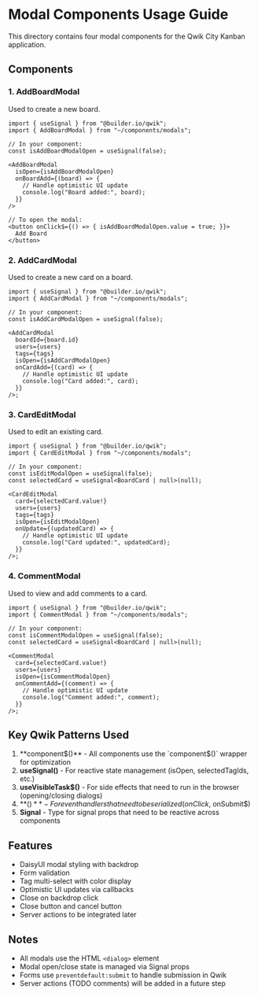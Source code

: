 # Modal Components Usage Guide

This directory contains four modal components for the Qwik City Kanban application.

## Components

### 1. AddBoardModal

Used to create a new board.

```tsx
import { useSignal } from "@builder.io/qwik";
import { AddBoardModal } from "~/components/modals";

// In your component:
const isAddBoardModalOpen = useSignal(false);

<AddBoardModal
  isOpen={isAddBoardModalOpen}
  onBoardAdd={(board) => {
    // Handle optimistic UI update
    console.log("Board added:", board);
  }}
/>

// To open the modal:
<button onClick$={() => { isAddBoardModalOpen.value = true; }}>
  Add Board
</button>
```

### 2. AddCardModal

Used to create a new card on a board.

```tsx
import { useSignal } from "@builder.io/qwik";
import { AddCardModal } from "~/components/modals";

// In your component:
const isAddCardModalOpen = useSignal(false);

<AddCardModal
  boardId={board.id}
  users={users}
  tags={tags}
  isOpen={isAddCardModalOpen}
  onCardAdd={(card) => {
    // Handle optimistic UI update
    console.log("Card added:", card);
  }}
/>;
```

### 3. CardEditModal

Used to edit an existing card.

```tsx
import { useSignal } from "@builder.io/qwik";
import { CardEditModal } from "~/components/modals";

// In your component:
const isEditModalOpen = useSignal(false);
const selectedCard = useSignal<BoardCard | null>(null);

<CardEditModal
  card={selectedCard.value!}
  users={users}
  tags={tags}
  isOpen={isEditModalOpen}
  onUpdate={(updatedCard) => {
    // Handle optimistic UI update
    console.log("Card updated:", updatedCard);
  }}
/>;
```

### 4. CommentModal

Used to view and add comments to a card.

```tsx
import { useSignal } from "@builder.io/qwik";
import { CommentModal } from "~/components/modals";

// In your component:
const isCommentModalOpen = useSignal(false);
const selectedCard = useSignal<BoardCard | null>(null);

<CommentModal
  card={selectedCard.value!}
  users={users}
  isOpen={isCommentModalOpen}
  onCommentAdd={(comment) => {
    // Handle optimistic UI update
    console.log("Comment added:", comment);
  }}
/>;
```

## Key Qwik Patterns Used

1. **component$()** - All components use the `component$()` wrapper for optimization
2. **useSignal()** - For reactive state management (isOpen, selectedTagIds, etc.)
3. **useVisibleTask$()** - For side effects that need to run in the browser (opening/closing dialogs)
4. **$()** - For event handlers that need to be serialized (onClick$, onSubmit$)
5. **Signal<T>** - Type for signal props that need to be reactive across components

## Features

- DaisyUI modal styling with backdrop
- Form validation
- Tag multi-select with color display
- Optimistic UI updates via callbacks
- Close on backdrop click
- Close button and cancel button
- Server actions to be integrated later

## Notes

- All modals use the HTML `<dialog>` element
- Modal open/close state is managed via Signal props
- Forms use `preventdefault:submit` to handle submission in Qwik
- Server actions (TODO comments) will be added in a future step
